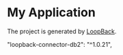 # My Application

The project is generated by [LoopBack](http://loopback.io).


"loopback-connector-db2": "^1.0.21",